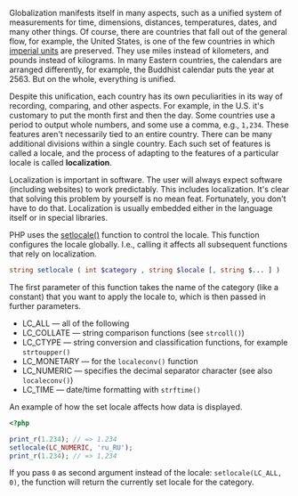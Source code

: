 
Globalization manifests itself in many aspects, such as a unified system of measurements for time, dimensions, distances, temperatures, dates, and many other things. Of course, there are countries that fall out of the general flow, for example, the United States, is one of the few countries in which [imperial units](https://en.wikipedia.org/wiki/Imperial_and_US_customary_measurement_systems) are preserved. They use miles instead of kilometers, and pounds instead of kilograms. In many Eastern countries, the calendars are arranged differently, for example, the Buddhist calendar puts the year at 2563. But on the whole, everything is unified.

Despite this unification, each country has its own peculiarities in its way of recording, comparing, and other aspects. For example, in the U.S. it's customary to put the month first and then the day. Some countries use a period to output whole numbers, and some use a comma, e.g., `1,234`. These features aren't necessarily tied to an entire country. There can be many additional divisions within a single country. Each such set of features is called a locale, and the process of adapting to the features of a particular locale is called **localization**.

Localization is important in software. The user will always expect software (including websites) to work predictably. This includes localization. It's clear that solving this problem by yourself is no mean feat. Fortunately, you don't have to do that. Localization is usually embedded either in the language itself or in special libraries.

PHP uses the  [setlocale()](https://www.php.net/manual/en/function.setlocale.php) function to control the locale. This function configures the locale globally. I.e., calling it affects all subsequent functions that rely on localization.

```php
string setlocale ( int $category , string $locale [, string $... ] )
```

The first parameter of this function takes the name of the category (like a constant) that you want to apply the locale to, which is then passed in further parameters.

* LC_ALL — all of the following
* LC_COLLATE — string comparison functions (see `strcoll()`)
* LC_CTYPE — string conversion and classification functions, for example `strtoupper()`
* LC_MONETARY — for the `localeconv()` function
* LC_NUMERIC — specifies the decimal separator character (see also `localeconv()`)
* LC_TIME — date/time formatting with `strftime()`

An example of how the set locale affects how data is displayed.

```php
<?php

print_r(1.234); // => 1.234
setlocale(LC_NUMERIC, 'ru_RU');
print_r(1.234); // => 1,234
```

If you pass `0` as second argument instead of the locale: `setlocale(LC_ALL, 0)`, the function will return the currently set locale for the category.
